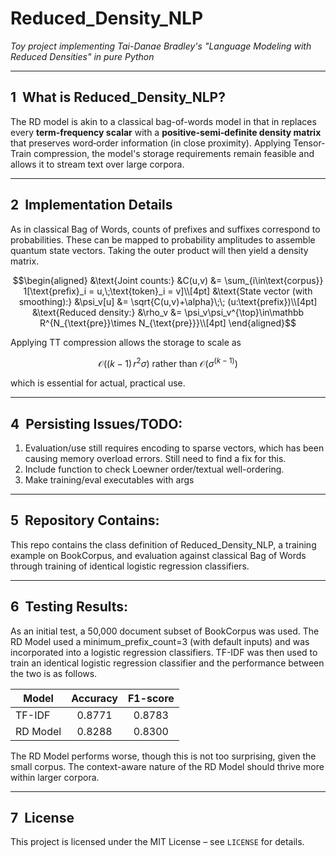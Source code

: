 # Reduced_Density_NLP
*Toy project implementing Tai-Danae Bradley's "Language Modeling with Reduced Densities" in pure Python*

---

## 1  What is Reduced_Density_NLP?

The RD model is akin to a classical bag-of-words model in that in replaces every **term‑frequency scalar** with a **positive‑semi‑definite density matrix** that preserves  word‑order information (in close proximity). Applying Tensor-Train compression, the model's storage requirements remain feasible and allows it to stream text over large corpora.

---

## 2  Implementation Details

As in classical Bag of Words, counts of prefixes and suffixes correspond to probabilities. These can be mapped to probability amplitudes to assemble quantum state vectors. Taking the outer product will then yield a density matrix. 

```math
\begin{aligned}
&\text{Joint counts:} &C(u,v) &= \sum_{i\in\text{corpus}} 1[\text{prefix}_i = u,\;\text{token}_i = v]\\[4pt]
&\text{State vector (with smoothing):} &\psi_v[u] &= \sqrt{C(u,v)+\alpha}\;\; (u:\text{prefix})\\[4pt]
&\text{Reduced density:} &\rho_v &= \psi_v\psi_v^{\top}\in\mathbb R^{N_{\text{pre}}\times N_{\text{pre}}}\\[4pt]
\end{aligned}
```
Applying TT compression allows the storage to scale as 
```math
\mathcal O((k-1)\,r^2\sigma) \text{ rather than } \mathcal O(\sigma^{(k-1)})
```
which is essential for actual, practical use.

---

## 4  Persisting Issues/TODO:

1. Evaluation/use still requires encoding to sparse vectors, which has been causing memory overload errors. Still need to find a fix for this.
2. Include function to check Loewner order/textual well-ordering. 
3. Make training/eval executables with args

---

## 5  Repository Contains:

This repo contains the class definition of Reduced_Density_NLP, a training example on BookCorpus, and evaluation against classical Bag of Words through training of identical logistic regression classifiers.

---

## 6  Testing Results:

As an initial test, a 50,000 document subset of BookCorpus was used. The RD Model used a minimum_prefix_count=3 (with default inputs) and was incorporated into a logistic regression classifiers. TF-IDF was then used to train an identical logistic regression classifier and the performance between the two is as follows.

| Model          | Accuracy | F1-score |
|----------------|:--------:|:--------:|
| TF-IDF         |  0.8771  |  0.8783  |
| RD Model       |  0.8288  |  0.8300  |

The RD Model performs worse, though this is not too surprising, given the small corpus. The context-aware nature of the RD Model should thrive more within larger corpora. 

---

## 7  License

This project is licensed under the MIT License – see `LICENSE` for details.

